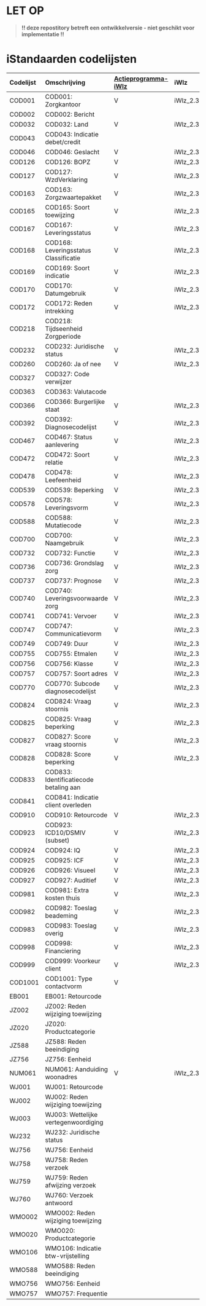 # LET OP
> **!! deze repostitory betreft een ontwikkelversie - niet geschikt voor implementatie !!**

# iStandaarden codelijsten
|Codelijst |Omschrijving|[Actieprogramma-iWlz](https://github.com/iStandaarden/iWlz-codelijsten/blob/main/Ap-iWlz-codelijsten.md)|iWlz|iWmo|iJw|iEb|
|:---------|:-----------|:---|:---|:---|:--|:--|
|	COD001	|	COD001: Zorgkantoor	|V|	iWlz_2.3	|		|		|		|
|	COD002	|	COD002: Bericht	| |		|	iWmo_3.0	|	iJw_3.0	|		|
|	COD032	|	COD032: Land	|V|	iWlz_2.3	|	iWmo_3.0	|	iJw_3.0	|		|
|	COD043	|	COD043: Indicatie debet/credit	| |		|	iWmo_3.0	|	iJw_3.0	|		|
|	COD046	|	COD046: Geslacht	|V|	iWlz_2.3	|	iWmo_3.0	|	iJw_3.0	|		|
|	COD126	|	COD126: BOPZ	|V|	iWlz_2.3	|		|		|		|
|	COD127	|	COD127: WzdVerklaring	|V|	iWlz_2.3	|		|		|		|
|	COD163	|	COD163: Zorgzwaartepakket	|V|	iWlz_2.3	|		|		|		|
|	COD165	|	COD165: Soort toewijzing	|V|	iWlz_2.3	|		|		|		|
|	COD167	|	COD167: Leveringsstatus	|V|	iWlz_2.3	|		|		|		|
|	COD168	|	COD168: Leveringsstatus Classificatie	|V|	iWlz_2.3	|		|		|		|
|	COD169	|	COD169: Soort indicatie	|V|	iWlz_2.3	|		|		|		|
|	COD170	|	COD170: Datumgebruik	|V|	iWlz_2.3	|	iWmo_3.0	|	iJw_3.0	|		|
|	COD172	|	COD172: Reden intrekking	|V|	iWlz_2.3	|		|		|		|
|	COD218	|	COD218: Tijdseenheid Zorgperiode	| |		|	iWmo_3.0	|	iJw_3.0	|		|
|	COD232	|	COD232: Juridische status	|V|	iWlz_2.3	|		|		|		|
|	COD260	|	COD260: Ja of nee	|V|	iWlz_2.3	|	iWmo_3.0	|	iJw_3.0	|		|
|	COD327	|	COD327: Code verwijzer	| |		|	iWmo_3.0	|	iJw_3.0	|		|
|	COD363	|	COD363: Valutacode	| |		|	iWmo_3.0	|	iJw_3.0	|		|
|	COD366	|	COD366: Burgerlijke staat	|V|	iWlz_2.3	|		|		|		|
|	COD392	|	COD392: Diagnosecodelijst	|V|	iWlz_2.3	|		|		|		|
|	COD467	|	COD467: Status aanlevering	|V|	iWlz_2.3	|	iWmo_3.0	|	iJw_3.0	|	iEb_1.0	|
|	COD472	|	COD472: Soort relatie	|V|	iWlz_2.3	|	iWmo_3.0	|	iJw_3.0	|		|
|	COD478	|	COD478: Leefeenheid	|V|	iWlz_2.3	|		|		|		|
|	COD539	|	COD539: Beperking	|V|	iWlz_2.3	|		|		|		|
|	COD578	|	COD578: Leveringsvorm	|V|	iWlz_2.3	|		|		|		|
|	COD588	|	COD588: Mutatiecode	|V|	iWlz_2.3	|		|		|		|
|	COD700	|	COD700: Naamgebruik	|V|	iWlz_2.3	|	iWmo_3.0	|	iJw_3.0	|		|
|	COD732	|	COD732: Functie	|V|	iWlz_2.3	|		|		|		|
|	COD736	|	COD736: Grondslag zorg	|V|	iWlz_2.3	|		|		|		|
|	COD737	|	COD737: Prognose	|V|	iWlz_2.3	|		|		|		|
|	COD740	|	COD740: Leveringsvoorwaarde zorg	|V|	iWlz_2.3	|		|		|		|
|	COD741	|	COD741: Vervoer	|V|	iWlz_2.3	|		|		|		|
|	COD747	|	COD747: Communicatievorm	|V|	iWlz_2.3	|	iWmo_3.0	|	iJw_3.0	|		|
|	COD749	|	COD749: Duur	|V|	iWlz_2.3	|		|		|		|
|	COD755	|	COD755: Etmalen	|V|	iWlz_2.3	|		|		|		|
|	COD756	|	COD756: Klasse	|V|	iWlz_2.3	|		|		|		|
|	COD757	|	COD757: Soort adres	|V|	iWlz_2.3	|	iWmo_3.0	|	iJw_3.0	|		|
|	COD770	|	COD770: Subcode diagnosecodelijst	|V|	iWlz_2.3	|		|		|		|
|	COD824	|	COD824: Vraag stoornis	|V|	iWlz_2.3	|		|		|		|
|	COD825	|	COD825: Vraag beperking	|V|	iWlz_2.3	|		|		|		|
|	COD827	|	COD827: Score vraag stoornis	|V|	iWlz_2.3	|		|		|		|
|	COD828	|	COD828: Score beperking	|V|	iWlz_2.3	|		|		|		|
|	COD833	|	COD833: Identificatiecode betaling aan	| |		|	iWmo_3.0	|	iJw_3.0	|		|
|	COD841	|	COD841: Indicatie client overleden	| |		|	iWmo_3.0	|	iJw_3.0	|		|
|	COD910	|	COD910: Retourcode	|V|	iWlz_2.3	|		|		|		|
|	COD923	|	COD923: ICD10/DSMIV (subset)	|V|	iWlz_2.3	|		|		|		|
|	COD924	|	COD924: IQ	|V|	iWlz_2.3	|		|		|		|
|	COD925	|	COD925: ICF	|V|	iWlz_2.3	|		|		|		|
|	COD926	|	COD926: Visueel	|V|	iWlz_2.3	|		|		|		|
|	COD927	|	COD927: Auditief	|V|	iWlz_2.3	|		|		|		|
|	COD981	|	COD981: Extra kosten thuis	|V|	iWlz_2.3	|		|		|		|
|	COD982	|	COD982: Toeslag beademing	|V|	iWlz_2.3	|		|		|		|
|	COD983	|	COD983: Toeslag overig	|V|	iWlz_2.3	|		|		|		|
|	COD998	|	COD998: Financiering	|V|	iWlz_2.3	|		|		|		|
|	COD999	|	COD999: Voorkeur client	|V|	iWlz_2.3	|		|		|		|
|	COD1001	|	COD1001: Type contactvorm	|V|		|		|		|		|
|	EB001	|	EB001: Retourcode	| |		|		|		|	iEb_1.0	|
|	JZ002	|	JZ002: Reden wijziging toewijzing	| |		|		|	iJw_3.0	|		|
|	JZ020	|	JZ020: Productcategorie	| |		|		|	iJw_3.0	|		|
|	JZ588	|	JZ588: Reden beeindiging	| |		|		|	iJw_3.0	|		|
|	JZ756	|	JZ756: Eenheid	| |		|		|	iJw_3.0	|		|
|	NUM061	|	NUM061: Aanduiding woonadres	|V|	iWlz_2.3	|	iWmo_3.0	|	iJw_3.0	|		|
|	WJ001	|	WJ001: Retourcode	| |		|	iWmo_3.0	|	iJw_3.0	|		|
|	WJ002	|	WJ002: Reden wijziging toewijzing	| |		|	iWmo_3.0	|	iJw_3.0	|		|
|	WJ003	|	WJ003: Wettelijke vertegenwoordiging	| |		|	iWmo_3.0	|	iJw_3.0	|		|
|	WJ232	|	WJ232: Juridische status	| |		|	iWmo_3.0	|	iJw_3.0	|		|
|	WJ756	|	WJ756: Eenheid	| |		|	iWmo_3.0	|	iJw_3.0	|		|
|	WJ758	|	WJ758: Reden verzoek	| |		|	iWmo_3.0	|	iJw_3.0	|		|
|	WJ759	|	WJ759: Reden afwijzing verzoek	| |		|	iWmo_3.0	|	iJw_3.0	|		|
|	WJ760	|	WJ760: Verzoek antwoord	| |		|	iWmo_3.0	|	iJw_3.0	|		|
|	WMO002	|	WMO002: Reden wijziging toewijzing	| |		|	iWmo_3.0	|		|		|
|	WMO020	|	WMO020: Productcategorie	| |		|	iWmo_3.0	|		|		|
|	WMO106	|	WMO106: Indicatie btw-vrijstelling	| |		|	iWmo_3.0	|	iJw_3.0	|		|
|	WMO588	|	WMO588: Reden beeindiging	| |		|	iWmo_3.0	|		|		|
|	WMO756	|	WMO756: Eenheid	| |		|	iWmo_3.0	|		|		|
|	WMO757	|	WMO757: Frequentie	| |		|	iWmo_3.0	|	iJw_3.0	|		|
